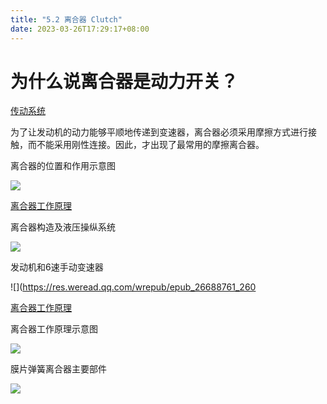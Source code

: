 ```yaml
---
title: "5.2 离合器 Clutch"
date: 2023-03-26T17:29:17+08:00
---
```


# 为什么说离合器是动力开关？

[传动系统](http://v.youku.com/v_show/id_XMTY5NTE0NTgxMg==.html)

为了让发动机的动力能够平顺地传递到变速器，离合器必须采用摩擦方式进行接触，而不能采用刚性连接。因此，才出现了最常用的摩擦离合器。

离合器的位置和作用示意图

![](https://res.weread.qq.com/wrepub/epub_26688761_257)

[离合器工作原理](http://v.youku.com/v_show/id_XMTY5NTgyMTIzMg==.html)

离合器构造及液压操纵系统

![](https://res.weread.qq.com/wrepub/epub_26688761_259)

发动机和6速手动变速器

![](https://res.weread.qq.com/wrepub/epub_26688761_260

[离合器工作原理](http://v.youku.com/v_show/id_XMTY5NTgyMTQxMg==.html)

离合器工作原理示意图

![](https://res.weread.qq.com/wrepub/epub_26688761_262)

膜片弹簧离合器主要部件

![](https://res.weread.qq.com/wrepub/epub_26688761_263)
